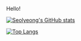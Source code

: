 Hello! 


[![Seolyeong's GitHub stats](https://github-readme-stats.vercel.app/api?username=pell13)](https://github.com/anuraghazra/github-readme-stats)

[![Top Langs](https://github-readme-stats.vercel.app/api/top-langs/?username=pell13&layout=compact)](https://github.com/anuraghazra/github-readme-stats)
